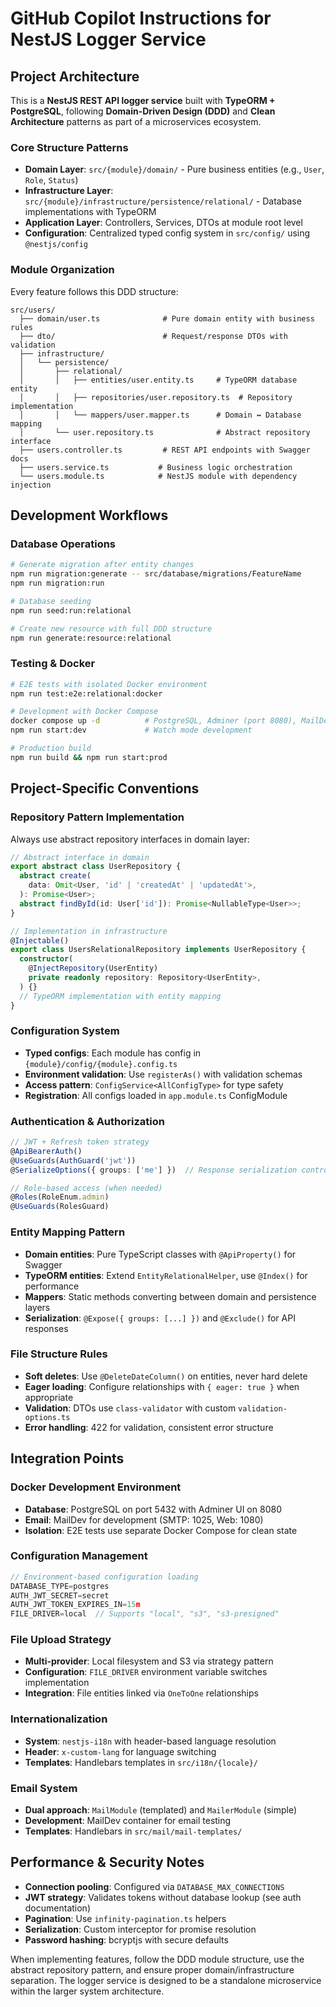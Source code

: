 # GitHub Copilot Instructions for NestJS Logger Service

## Project Architecture

This is a **NestJS REST API logger service** built with **TypeORM + PostgreSQL**, following **Domain-Driven Design (DDD)** and **Clean Architecture** patterns as part of a microservices ecosystem.

### Core Structure Patterns

- **Domain Layer**: `src/{module}/domain/` - Pure business entities (e.g., `User`, `Role`, `Status`)
- **Infrastructure Layer**: `src/{module}/infrastructure/persistence/relational/` - Database implementations with TypeORM
- **Application Layer**: Controllers, Services, DTOs at module root level
- **Configuration**: Centralized typed config system in `src/config/` using `@nestjs/config`

### Module Organization

Every feature follows this DDD structure:

```
src/users/
  ├── domain/user.ts              # Pure domain entity with business rules
  ├── dto/                        # Request/response DTOs with validation
  ├── infrastructure/
  │   └── persistence/
  │       ├── relational/
  │       │   ├── entities/user.entity.ts     # TypeORM database entity
  │       │   ├── repositories/user.repository.ts  # Repository implementation
  │       │   └── mappers/user.mapper.ts      # Domain ↔ Database mapping
  │       └── user.repository.ts              # Abstract repository interface
  ├── users.controller.ts         # REST API endpoints with Swagger docs
  ├── users.service.ts           # Business logic orchestration
  └── users.module.ts            # NestJS module with dependency injection
```

## Development Workflows

### Database Operations

```bash
# Generate migration after entity changes
npm run migration:generate -- src/database/migrations/FeatureName
npm run migration:run

# Database seeding
npm run seed:run:relational

# Create new resource with full DDD structure
npm run generate:resource:relational
```

### Testing & Docker

```bash
# E2E tests with isolated Docker environment
npm run test:e2e:relational:docker

# Development with Docker Compose
docker compose up -d          # PostgreSQL, Adminer (port 8080), MailDev
npm run start:dev             # Watch mode development

# Production build
npm run build && npm run start:prod
```

## Project-Specific Conventions

### Repository Pattern Implementation

Always use abstract repository interfaces in domain layer:

```typescript
// Abstract interface in domain
export abstract class UserRepository {
  abstract create(
    data: Omit<User, 'id' | 'createdAt' | 'updatedAt'>,
  ): Promise<User>;
  abstract findById(id: User['id']): Promise<NullableType<User>>;
}

// Implementation in infrastructure
@Injectable()
export class UsersRelationalRepository implements UserRepository {
  constructor(
    @InjectRepository(UserEntity)
    private readonly repository: Repository<UserEntity>,
  ) {}
  // TypeORM implementation with entity mapping
}
```

### Configuration System

- **Typed configs**: Each module has config in `{module}/config/{module}.config.ts`
- **Environment validation**: Use `registerAs()` with validation schemas
- **Access pattern**: `ConfigService<AllConfigType>` for type safety
- **Registration**: All configs loaded in `app.module.ts` ConfigModule

### Authentication & Authorization

```typescript
// JWT + Refresh token strategy
@ApiBearerAuth()
@UseGuards(AuthGuard('jwt'))
@SerializeOptions({ groups: ['me'] })  // Response serialization control

// Role-based access (when needed)
@Roles(RoleEnum.admin)
@UseGuards(RolesGuard)
```

### Entity Mapping Pattern

- **Domain entities**: Pure TypeScript classes with `@ApiProperty()` for Swagger
- **TypeORM entities**: Extend `EntityRelationalHelper`, use `@Index()` for performance
- **Mappers**: Static methods converting between domain and persistence layers
- **Serialization**: `@Expose({ groups: [...] })` and `@Exclude()` for API responses

### File Structure Rules

- **Soft deletes**: Use `@DeleteDateColumn()` on entities, never hard delete
- **Eager loading**: Configure relationships with `{ eager: true }` when appropriate
- **Validation**: DTOs use `class-validator` with custom `validation-options.ts`
- **Error handling**: 422 for validation, consistent error structure

## Integration Points

### Docker Development Environment

- **Database**: PostgreSQL on port 5432 with Adminer UI on 8080
- **Email**: MailDev for development (SMTP: 1025, Web: 1080)
- **Isolation**: E2E tests use separate Docker Compose for clean state

### Configuration Management

```typescript
// Environment-based configuration loading
DATABASE_TYPE=postgres
AUTH_JWT_SECRET=secret
AUTH_JWT_TOKEN_EXPIRES_IN=15m
FILE_DRIVER=local  // Supports "local", "s3", "s3-presigned"
```

### File Upload Strategy

- **Multi-provider**: Local filesystem and S3 via strategy pattern
- **Configuration**: `FILE_DRIVER` environment variable switches implementation
- **Integration**: File entities linked via `OneToOne` relationships

### Internationalization

- **System**: `nestjs-i18n` with header-based language resolution
- **Header**: `x-custom-lang` for language switching
- **Templates**: Handlebars templates in `src/i18n/{locale}/`

### Email System

- **Dual approach**: `MailModule` (templated) and `MailerModule` (simple)
- **Development**: MailDev container for email testing
- **Templates**: Handlebars in `src/mail/mail-templates/`

## Performance & Security Notes

- **Connection pooling**: Configured via `DATABASE_MAX_CONNECTIONS`
- **JWT strategy**: Validates tokens without database lookup (see auth documentation)
- **Pagination**: Use `infinity-pagination.ts` helpers
- **Serialization**: Custom interceptor for promise resolution
- **Password hashing**: bcryptjs with secure defaults

When implementing features, follow the DDD module structure, use the abstract repository pattern, and ensure proper domain/infrastructure separation. The logger service is designed to be a standalone microservice within the larger system architecture.
